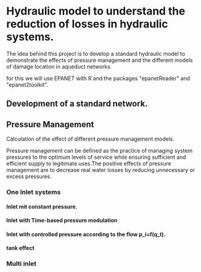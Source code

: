 # Hydraulic model to understand the reduction of losses in hydraulic systems. 

The idea behind this project is to develop a standard hydraulic model to demonstrate the effects of pressure management and the different models of damage location in aqueduct networks.

for this we will use EPANET with R and the packages "epanetReader" and "epanet2toolkit".

## Development of a standard network.

## Pressure Management

Calculation of the effect of different pressure management models.

Pressure management can be defined as the practice of managing system pressures to the optimum levels of service while ensuring sufficient and efficient supply to legitimate uses.The positive effects of pressure management are to decrease real water losses by reducing unnecessary or excess pressures.




### One Inlet systems

#### Inlet mit constant pressure.
#### Inlet with Time-based pressure modulation
#### Inlet with controlled pressure according to the flow __p_i=f(q_t)__.
#### tank effect

### Multi inlet



 
